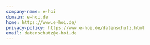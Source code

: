 ```yaml
---
company-name: e-hoi
domain: e-hoi.de
home: https://www.e-hoi.de/
privacy-policy: https://www.e-hoi.de/datenschutz.html
email: datenschutz@e-hoi.de
---
```




